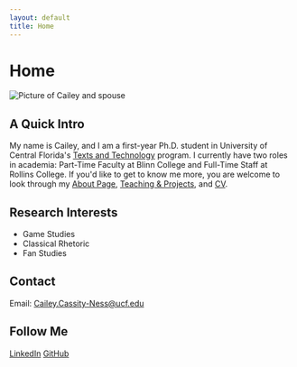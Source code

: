 ```yaml
---
layout: default
title: Home
---
```

# Home
![Picture of Cailey and spouse](cailey-and-andy.jpg)

## A Quick Intro
My name is Cailey, and I am a first-year Ph.D. student in University of Central Florida's [Texts and Technology](https://cah.ucf.edu/textstech/) program. I currently have two roles in academia: Part-Time Faculty at Blinn College and Full-Time Staff at Rollins College. If you'd like to get to know me more, you are welcome to look through my [About Page](/ENG6800-Portfolio/about-me), [Teaching & Projects](/ENG6800-Portfolio/teaching-and-projects), and [CV](/ENG6800-Portfolio/curriculum-vitae).

## Research Interests
- Game Studies
- Classical Rhetoric
- Fan Studies

## Contact
Email: Cailey.Cassity-Ness@ucf.edu

## Follow Me
[LinkedIn](https://www.linkedin.com/in/cailey-c-6548551b1)
[GitHub](https://github.com/ccassityness)
